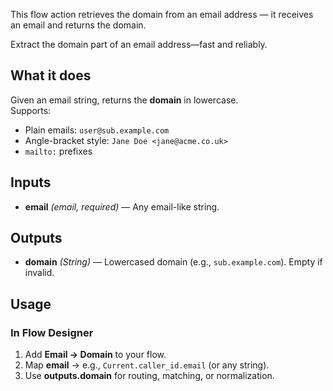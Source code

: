 This flow action retrieves the domain from an email address — it receives an email and returns the domain.

Extract the domain part of an email address—fast and reliably.

## What it does
Given an email string, returns the **domain** in lowercase.  
Supports:
- Plain emails: `user@sub.example.com`
- Angle-bracket style: `Jane Doe <jane@acme.co.uk>`
- `mailto:` prefixes


## Inputs
- **email** *(email, required)* — Any email-like string.

## Outputs
- **domain** *(String)* — Lowercased domain (e.g., `sub.example.com`). Empty if invalid.

## Usage

### In Flow Designer
1. Add **Email → Domain** to your flow.
2. Map **email** → e.g., `Current.caller_id.email` (or any string).
3. Use **outputs.domain** for routing, matching, or normalization.
